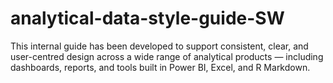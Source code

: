# analytical-data-style-guide-SW
This internal guide has been developed to support consistent, clear, and user-centred design across a wide range of analytical products — including dashboards, reports, and tools built in Power BI, Excel, and R Markdown.
